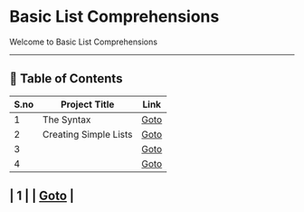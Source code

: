 # Basic List Comprehensions

Welcome to Basic List Comprehensions

---

## 📅 Table of Contents

| S.no | Project Title                                      | Link                                      |
|------|----------------------------------------------------|-------------------------------------------|
| 1    | The Syntax                                         | [Goto](1/README.md)                       |
| 2    | Creating Simple Lists                              | [Goto](2/README.md)                       |
| 3    |                                                    | [Goto](3/README.md)                       |
| 4    |                                                    | [Goto](4/README.md)                       |

| 1    |                                                    | [Goto](1/mastery_challenge/README.md)     |
---


